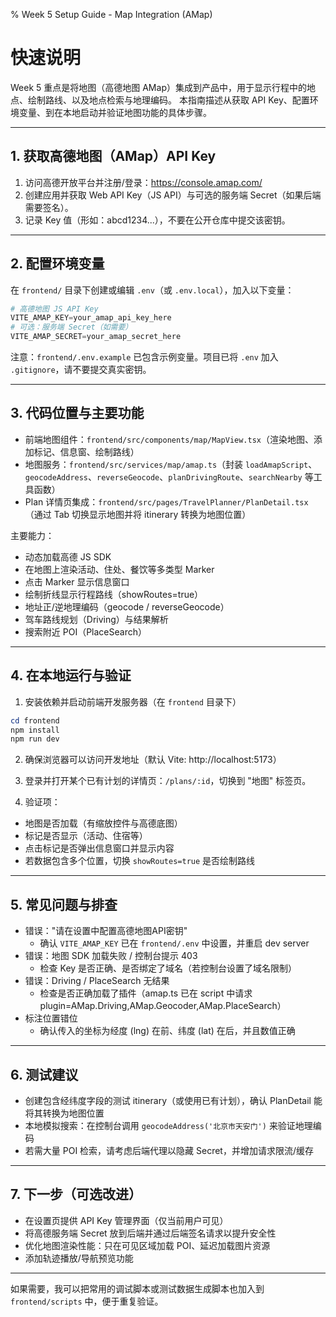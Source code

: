 % Week 5 Setup Guide - Map Integration (AMap)

# 快速说明

Week 5 重点是将地图（高德地图 AMap）集成到产品中，用于显示行程中的地点、绘制路线、以及地点检索与地理编码。
本指南描述从获取 API Key、配置环境变量、到在本地启动并验证地图功能的具体步骤。

---

## 1. 获取高德地图（AMap）API Key

1. 访问高德开放平台并注册/登录：https://console.amap.com/
2. 创建应用并获取 Web API Key（JS API）与可选的服务端 Secret（如果后端需要签名）。
3. 记录 Key 值（形如：abcd1234...），不要在公开仓库中提交该密钥。

---

## 2. 配置环境变量

在 `frontend/` 目录下创建或编辑 `.env`（或 `.env.local`），加入以下变量：

```powershell
# 高德地图 JS API Key
VITE_AMAP_KEY=your_amap_api_key_here
# 可选：服务端 Secret（如需要）
VITE_AMAP_SECRET=your_amap_secret_here
```

注意：`frontend/.env.example` 已包含示例变量。项目已将 `.env` 加入 `.gitignore`，请不要提交真实密钥。

---

## 3. 代码位置与主要功能

- 前端地图组件：`frontend/src/components/map/MapView.tsx`（渲染地图、添加标记、信息窗、绘制路线）
- 地图服务：`frontend/src/services/map/amap.ts`（封装 `loadAmapScript`、`geocodeAddress`、`reverseGeocode`、`planDrivingRoute`、`searchNearby` 等工具函数）
- Plan 详情页集成：`frontend/src/pages/TravelPlanner/PlanDetail.tsx`（通过 Tab 切换显示地图并将 itinerary 转换为地图位置）

主要能力：

- 动态加载高德 JS SDK
- 在地图上渲染活动、住处、餐饮等多类型 Marker
- 点击 Marker 显示信息窗口
- 绘制折线显示行程路线（showRoutes=true）
- 地址正/逆地理编码（geocode / reverseGeocode）
- 驾车路线规划（Driving）与结果解析
- 搜索附近 POI（PlaceSearch）

---

## 4. 在本地运行与验证

1. 安装依赖并启动前端开发服务器（在 `frontend` 目录下）

```powershell
cd frontend
npm install
npm run dev
```

2. 确保浏览器可以访问开发地址（默认 Vite: http://localhost:5173）

3. 登录并打开某个已有计划的详情页：`/plans/:id`，切换到 "地图" 标签页。

4. 验证项：
- 地图是否加载（有缩放控件与高德底图）
- 标记是否显示（活动、住宿等）
- 点击标记是否弹出信息窗口并显示内容
- 若数据包含多个位置，切换 `showRoutes=true` 是否绘制路线

---

## 5. 常见问题与排查

- 错误："请在设置中配置高德地图API密钥"
  - 确认 `VITE_AMAP_KEY` 已在 `frontend/.env` 中设置，并重启 dev server
- 错误：地图 SDK 加载失败 / 控制台提示 403
  - 检查 Key 是否正确、是否绑定了域名（若控制台设置了域名限制）
- 错误：Driving / PlaceSearch 无结果
  - 检查是否正确加载了插件（amap.ts 已在 script 中请求 plugin=AMap.Driving,AMap.Geocoder,AMap.PlaceSearch）
- 标注位置错位
  - 确认传入的坐标为经度 (lng) 在前、纬度 (lat) 在后，并且数值正确

---

## 6. 测试建议

- 创建包含经纬度字段的测试 itinerary（或使用已有计划），确认 PlanDetail 能将其转换为地图位置
- 本地模拟搜索：在控制台调用 `geocodeAddress('北京市天安门')` 来验证地理编码
- 若需大量 POI 检索，请考虑后端代理以隐藏 Secret，并增加请求限流/缓存

---

## 7. 下一步（可选改进）

- 在设置页提供 API Key 管理界面（仅当前用户可见）
- 将高德服务端 Secret 放到后端并通过后端签名请求以提升安全性
- 优化地图渲染性能：只在可见区域加载 POI、延迟加载图片资源
- 添加轨迹播放/导航预览功能

---

如果需要，我可以把常用的调试脚本或测试数据生成脚本也加入到 `frontend/scripts` 中，便于重复验证。
